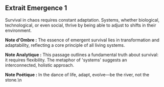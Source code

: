 ## Extrait Emergence 1

Survival in chaos requires constant adaptation. Systems, whether biological, technological, or even social, thrive by being able to adjust to shifts in their environment.

**Note d'Ombre :** The essence of emergent survival lies in transformation and adaptability, reflecting a core principle of all living systems.

**Note Analytique :** This passage outlines a fundamental truth about survival: it requires flexibility. The metaphor of 'systems' suggests an interconnected, holistic approach.

**Note Poétique :** In the dance of life, adapt, evolve—be the river, not the stone.\n